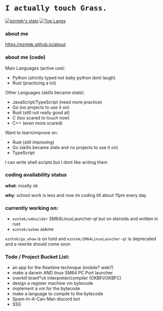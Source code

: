 # `I actually touch Grass.`
[![ezntek's stats](https://github-readme-stats.vercel.app/api?username=ezntek&count_private=true&show_icons=true&theme=radical)](https://github.com/anuraghazra/github-readme-stats)
[![Top Langs](https://github-readme-stats.vercel.app/api/top-langs/?username=ezntek&theme=radical&exclude_repo=simpyssg,pyplanetx,pytree,liner&exclude_langs=c,shell)](https://github.com/anuraghazra/github-readme-stats)

### about me
https://ezntek.github.io/about

### about me (code)
Main Languages (active use):
* Python (strictly typed not baby python dont laugh)
* Rust (practicing a lot)

Other Languages (skills became stale):
* JavaScript/TypeScript (need more practice)
* Go (no projects to use it on)
* Rust (still not really good at)
* C (too scared to touch now)
* C++ (even more scared)

Want to learn/improve on:
* Rust (still improving)
* Go (skills became stale and no projects to use it on)
* TypeScript

I can write shell scripts but I dont like writing them

### coding availability status
**what**: mostly ok

**why**: school work is less and now im coding till about 11pm every day

### currently working on:

* `ezntek/smbuilder` SM64LinuxLauncher-qt but on steroids and written in rust
* `ezntek/askme` askme

`ezntek/go_whow` is on hold and `ezntek/SM64LinuxLauncher-qt` is deprecated and a rewrite should come soon

### Todo / Project Bucket List:

* an app for the flowtime techinque (mobile? web?)
* make a darwin AND linux SM64 PC Port launcher
* overkill branf\*ck interpreter/compiler (OKBFI/OKBFC)
* design a register machine vm bytecode
* implement a vm for the bytecode
* make a language to compile to the bytecode
* Spam-In-A-Can-Man discord bot
* SSG
